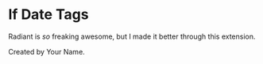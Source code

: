 # If Date Tags

Radiant is _so_ freaking awesome, but I made it better through this extension.

Created by Your Name. 